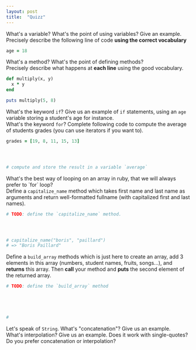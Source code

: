 ```yaml
---
layout: post
title:  "Quizz"
---
```


<div class="question">
  What's a variable? What's the point of using variables? Give an example.
</div>
<div class="answer"></div>

<div class="question">
  Precisely describe the following line of code <strong>using the correct vocabulary</strong>
</div>

```ruby
age = 18
```
<div class="answer"></div>

<div class="question">
  What's a method? What's the point of defining methods?
</div>

<div class="answer"></div>

<div class="question">
  Precisely describe what happens at <strong>each line</strong> using the good vocabulary.
</div>

```ruby
def multiply(x, y)
  x * y
end

puts multiply(5, 8)
```

<div class="answer big"></div>

<div class="question">
  What's the keyword <code>if</code>? Give us an example of <code>if</code> statements, using an <code>age</code> variable storing a student's age for instance.
</div>

<div class="answer big"></div>

<div style="page-break-after:always;"></div>

<div class="question">
  What's the keyword <code>for</code>? Complete following code to compute the average of students grades (you can use iterators if you want to).
</div>

```ruby
grades = [19, 8, 11, 15, 13]




# compute and store the result in a variable `average`
```

<div class="question">
  What's the best way of looping on an array in ruby, that we will always prefer to `for` loop?
</div>

<div class="answer"></div>

<div class="question">
  Define a <code>capitalize_name</code> method which takes first name and last name as arguments and return well-formatted fullname (with capitalized first and last names).
</div>

```ruby
# TODO: define the `capitalize_name` method.




# capitalize_name("boris", "paillard")
# => "Boris Paillard"
```

<div class="question">
  Define a <code>build_array</code> methods which is just here to create an array, add 3 elements in this array (numbers, student names, fruits, songs...),
  and <strong>returns</strong> this array.
  Then <strong>call</strong> your method and <strong>puts</strong> the second element of the returned array.
</div>

```ruby
# TODO: define the `build_array` method





#
```

<div class="question">
  Let's speak of <code>String</code>. What's "concatenation"? Give us an example.
</div>

<div class="answer"></div>

<div class="question">
  What's interpolation? Give us an example. Does it work with single-quotes? Do you prefer concatenation or interpolation?
</div>

<div class="answer"></div>
